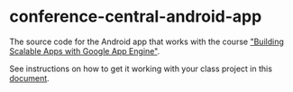 conference-central-android-app
==============================

The source code for the Android app that works with the course ["Building Scalable Apps with Google App Engine"](https://www.udacity.com/course/ud859).

See instructions on how to get it working with your class project in this [document](https://docs.google.com/document/d/1-fx04wJCbVcIFoGL8ICnebXzUNRyphnJlLepBf9dvic/pub).


